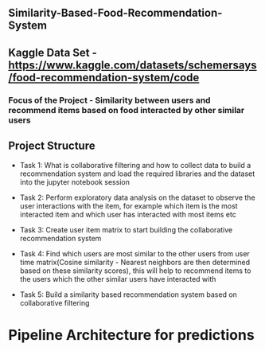 ## Similarity-Based-Food-Recommendation-System 
## Kaggle Data Set - https://www.kaggle.com/datasets/schemersays/food-recommendation-system/code

### Focus of the Project - Similarity between users and recommend items based on food interacted by other similar users

## Project Structure

- Task 1: What is collaborative filtering and how to collect data to build a recommendation system and load the required libraries and the dataset into the jupyter notebook session  

- Task 2: Perform exploratory data analysis on the dataset to observe the user interactions with the item, for example which item is the most interacted item and which user has interacted with most items etc  

- Task 3: Create user item matrix to start building the collaborative recommendation system  

- Task 4: Find which users are most similar to the other users from user time matrix(Cosine similarity - Nearest neighbors are then determined based on these similarity scores), this will help to recommend items to the users which the other similar users have interacted with  

- Task 5: Build a similarity based recommendation system based on collaborative filtering  

# Pipeline Architecture for predictions 










